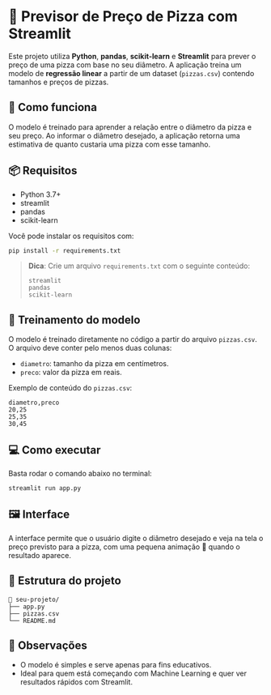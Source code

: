 # 🍕 Previsor de Preço de Pizza com Streamlit

Este projeto utiliza **Python**, **pandas**, **scikit-learn** e **Streamlit** para prever o preço de uma pizza com base no seu diâmetro. A aplicação treina um modelo de **regressão linear** a partir de um dataset (`pizzas.csv`) contendo tamanhos e preços de pizzas.

## 🚀 Como funciona

O modelo é treinado para aprender a relação entre o diâmetro da pizza e seu preço. Ao informar o diâmetro desejado, a aplicação retorna uma estimativa de quanto custaria uma pizza com esse tamanho.

## 📦 Requisitos

- Python 3.7+
- streamlit
- pandas
- scikit-learn

Você pode instalar os requisitos com:

```bash
pip install -r requirements.txt
```

> **Dica**: Crie um arquivo `requirements.txt` com o seguinte conteúdo:
> ```
> streamlit
> pandas
> scikit-learn
> ```

## 🧠 Treinamento do modelo

O modelo é treinado diretamente no código a partir do arquivo `pizzas.csv`. O arquivo deve conter pelo menos duas colunas:
- `diametro`: tamanho da pizza em centímetros.
- `preco`: valor da pizza em reais.

Exemplo de conteúdo do `pizzas.csv`:

```csv
diametro,preco
20,25
25,35
30,45
```

## 💻 Como executar

Basta rodar o comando abaixo no terminal:

```bash
streamlit run app.py
```

## 🖼️ Interface

A interface permite que o usuário digite o diâmetro desejado e veja na tela o preço previsto para a pizza, com uma pequena animação 🎈 quando o resultado aparece.

## 📁 Estrutura do projeto

```
📁 seu-projeto/
├── app.py
├── pizzas.csv
└── README.md
```

## 📌 Observações

- O modelo é simples e serve apenas para fins educativos.
- Ideal para quem está começando com Machine Learning e quer ver resultados rápidos com Streamlit.
